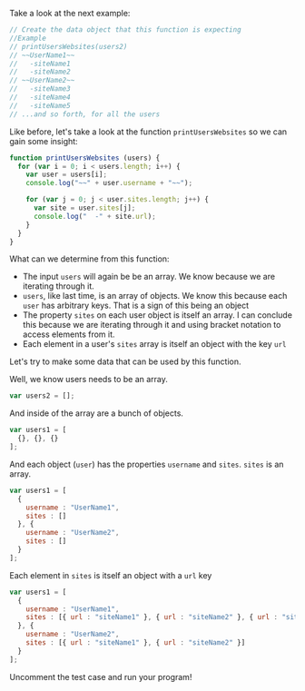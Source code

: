 Take a look at the next example:

```js
// Create the data object that this function is expecting
//Example
// printUsersWebsites(users2)
// ~~UserName1~~
//   -siteName1
//   -siteName2
// ~~UserName2~~
//   -siteName3
//   -siteName4
//   -siteName5
// ...and so forth, for all the users
```

Like before, let's take a look at the function `printUsersWebsites` so we can gain some insight:

```js
function printUsersWebsites (users) {
  for (var i = 0; i < users.length; i++) {
    var user = users[i];
    console.log("~~" + user.username + "~~");

    for (var j = 0; j < user.sites.length; j++) {
      var site = user.sites[j];
      console.log("  -" + site.url);
    }
  }
}
```

What can we determine from this function:
  * The input `users` will again be be an array. We know because we are iterating through it.
  * `users`, like last time, is an array of objects. We know this because each `user` has arbitrary keys. That is a sign of this being an object
  * The property `sites` on each user object is itself an array. I can conclude this because we are iterating through it and using bracket notation to access elements from it.
  * Each element in a user's `sites` array is itself an object with the key `url`

Let's try to make some data that can be used by this function.

Well, we know users needs to be an array.

```js
var users2 = [];
```

And inside of the array are a bunch of objects.


```js
var users1 = [
  {}, {}, {}
];
```

And each object (`user`) has the properties `username` and `sites`. `sites` is an array.

```js
var users1 = [
  {
    username : "UserName1",
    sites : []
  }, {
    username : "UserName2",
    sites : []
  }
];
```

Each element in `sites` is itself an object with a `url` key


```js
var users1 = [
  {
    username : "UserName1",
    sites : [{ url : "siteName1" }, { url : "siteName2" }, { url : "siteName3" }]
  }, {
    username : "UserName2",
    sites : [{ url : "siteName1" }, { url : "siteName2" }]
  }
];
```

Uncomment the test case and run your program!
